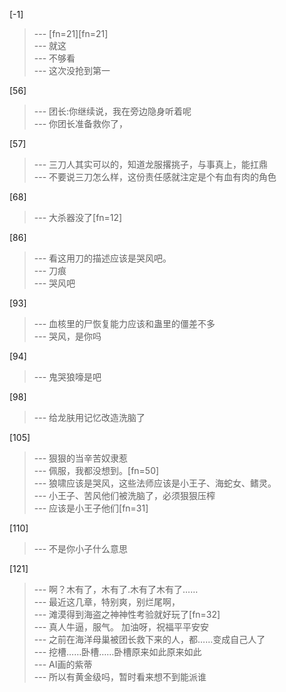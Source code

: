 
[-1] 
>--- [fn=21][fn=21]<br>
>--- 就这<br>
>--- 不够看<br>
>--- 这次没抢到第一<br>

[56] 
>--- 团长:你继续说，我在旁边隐身听着呢<br>
>--- 你团长准备救你了，<br>

[57] 
>--- 三刀人其实可以的，知道龙服撂挑子，与事真上，能扛鼎<br>
>--- 不要说三刀怎么样，这份责任感就注定是个有血有肉的角色<br>

[68] 
>--- 大杀器没了[fn=12]<br>

[86] 
>--- 看这用刀的描述应该是哭风吧。<br>
>--- 刀痕<br>
>--- 哭风吧<br>

[93] 
>--- 血核里的尸恢复能力应该和蛊里的僵差不多<br>
>--- 哭风，是你吗<br>

[94] 
>--- 鬼哭狼嚎是吧<br>

[98] 
>--- 给龙肤用记忆改造洗脑了<br>

[105] 
>--- 狠狠的当辛苦奴隶惹<br>
>--- 佩服，我都没想到。[fn=50]<br>
>--- 狼啸应该是哭风，这些法师应该是小王子、海蛇女、鳍灵。<br>
>--- 小王子、苦风他们被洗脑了，必须狠狠压榨<br>
>--- 应该是小王子他们[fn=31]<br>

[110] 
>--- 不是你小子什么意思<br>

[121] 
>--- 啊？木有了，木有了.木有了木有了……<br>
>--- 最近这几章，特别爽，别烂尾啊，<br>
>--- 滩漠得到海盗之神神性考验就好玩了[fn=32]<br>
>--- 真人牛逼，服气。
加油呀，祝福平平安安<br>
>--- 之前在海洋母巢被团长救下来的人，都……变成自己人了<br>
>--- 挖槽……卧槽……卧槽原来如此原来如此<br>
>--- AI画的紫蒂<br>
>--- 所以有黄金级吗，暂时看来想不到能派谁<br>
